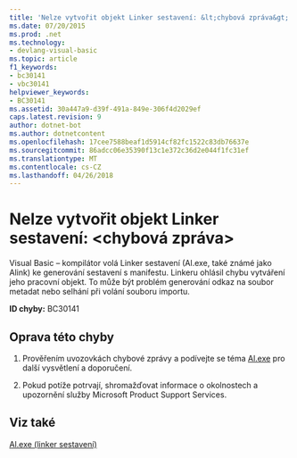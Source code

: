 ```yaml
---
title: 'Nelze vytvořit objekt Linker sestavení: &lt;chybová zpráva&gt;'
ms.date: 07/20/2015
ms.prod: .net
ms.technology:
- devlang-visual-basic
ms.topic: article
f1_keywords:
- bc30141
- vbc30141
helpviewer_keywords:
- BC30141
ms.assetid: 30a447a9-d39f-491a-849e-306f4d2029ef
caps.latest.revision: 9
author: dotnet-bot
ms.author: dotnetcontent
ms.openlocfilehash: 17cee7588beaf1d5914cf82fc1522c83db76637e
ms.sourcegitcommit: 86adcc06e35390f13c1e372c36d2e044f1fc31ef
ms.translationtype: MT
ms.contentlocale: cs-CZ
ms.lasthandoff: 04/26/2018
---
```

# <a name="unable-to-create-assembly-linker-object-lterror-messagegt"></a>Nelze vytvořit objekt Linker sestavení: &lt;chybová zpráva&gt;
Visual Basic – kompilátor volá Linker sestavení (Al.exe, také známé jako Alink) ke generování sestavení s manifestu. Linkeru ohlásil chybu vytváření jeho pracovní objekt. To může být problém generování odkaz na soubor metadat nebo selhání při volání souboru importu.  
  
 **ID chyby:** BC30141  
  
## <a name="to-correct-this-error"></a>Oprava této chyby  
  
1.  Prověřením uvozovkách chybové zprávy a podívejte se téma [Al.exe](../../framework/tools/al-exe-assembly-linker.md) pro další vysvětlení a doporučení.  
  
2.  Pokud potíže potrvají, shromažďovat informace o okolnostech a upozornění služby Microsoft Product Support Services.  
  
## <a name="see-also"></a>Viz také  
  [Al.exe (linker sestavení)](../../framework/tools/al-exe-assembly-linker.md)   


